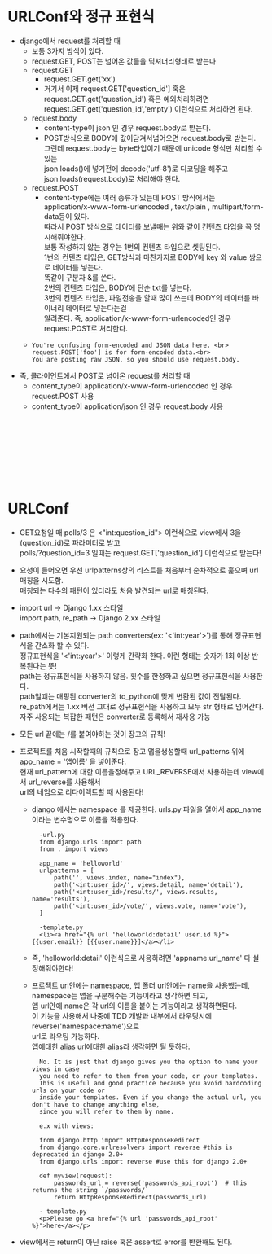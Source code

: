 # URLConf와 정규 표현식

- django에서 request를 처리할 때
    - 보통 3가지 방식이 있다.
    - request.GET, POST는 넘어온 값들을 딕셔너리형태로 받는다
    - request.GET
        - request.GET.get('xx')
        - 거기서 이제 request.GET['question_id'] 혹은 request.GET.get('question_id') 혹은 예외처리하려면 request.GET.get('question_id','empty') 이런식으로 처리하면 된다.
    - request.body
        - content-type이 json 인 경우 request.body로 받는다.
        - POST방식으로 BODY에 값이담겨서넘어오면 request.body로 받는다.<br>
          그런데 request.body는 byte타입이기 때문에 unicode 형식만 처리할 수 있는 <br>
          json.loads()에 넣기전에 decode('utf-8')로 디코딩을 해주고 json.loads(request.body)로 처리해야 한다.
    - request.POST
        - content-type에는 여러 종류가 있는데 POST 방식에서는<br>
        application/x-www-form-urlencoded , text/plain , multipart/form-data등이 있다.<br>
        따라서 POST 방식으로 데이터를 보낼때는 위와 같이 컨텐츠 타입을 꼭 명시해줘야한다.<br>
        보통 작성하지 않는 경우는 1번의 컨텐츠 타입으로 셋팅된다.<br>
        1번의 컨텐츠 타입은, GET방식과 마찬가지로 BODY에 key 와 value 쌍으로 데이터를 넣는다. <br>
        똑같이 구분자 &를 쓴다.<br>
        2번의 컨텐츠 타입은, BODY에 단순 txt를 넣는다.<br>
        3번의 컨텐츠 타입은, 파일전송을 할때 많이 쓰는데 BODY의 데이터를 바이너리 데이터로 넣는다는걸 <br>알려준다.
        즉, application/x-www-form-urlencoded인 경우 request.POST로 처리한다.
    -     You're confusing form-encoded and JSON data here. <br>
          request.POST['foo'] is for form-encoded data.<br> 
          You are posting raw JSON, so you should use request.body.
        
- 즉, 클라이언트에서 POST로 넘어온 request를 처리할 때 
    - content_type이 application/x-www-form-urlencoded 인 경우 request.POST 사용
    - content_type이 application/json 인 경우 request.body 사용
    <br><br><br><br><br><br><br><br><br>
# URLConf
- GET요청일 때 polls/3 은 <"int:question_id"> 이런식으로 view에서 3을 (question_id)로 파라미터로 받고<br>
  polls/?question_id=3 일때는 request.GET['question_id'] 이런식으로 받는다!
    
- 요청이 들어오면 우선 urlpatterns상의 리스트를 처음부터 순차적으로 훑으며 url 매칭을 시도함.<br>
  매칭되는 다수의 패턴이 있더라도 처음 발견되는 url로 매칭된다.

- import url -> Django 1.xx 스타일 <br> import path, re_path -> Django 2.xx 스타일 

- path에서는 기본지원되는 path converters(ex: '<'int:year'>')를 통해 정규표현식을 간소화 할 수 있다.
<br>정규표현식을 '<'int:year'>' 이렇게 간략화 한다. 이런 형태는 숫자가 1회 이상 반복된다는 뜻! <br>
path는 정규표현식을 사용하지 않음. 횟수를 한정하고 싶으면 정규표현식을 사용한다.
<br>path일떄는 매핑된 converter의 to_python에 맞게 변환된 값이 전달된다.
<br>re_path에서는 1.xx 버전 그대로 정규표현식을 사용하고 모두 str 형태로 넘어간다.
<br>자주 사용되는 복잡한 패턴은 converter로 등록해서 재사용 가능

- 모든 url 끝에는 /를 붙여야하는 것이 장고의 규칙!

- 프로젝트를 처음 시작할때의 규칙으로 장고 앱을생성할때 url_patterns 위에 app_name = '앱이름' 을 넣어준다.<br>
현재 url_pattern에 대한 이름을정해주고 URL_REVERSE에서 사용하는데 view에서 url_reverse를 사용해서<br>
 url의 네임으로 리다이렉트할 때 사용된다!
    - django 에서는 namespace 를 제공한다. urls.py 파일을 열어서 app_name 이라는 변수명으로 이름을 적용한다.<br>
            
            -url.py
            from django.urls import path 
            from . import views 

            app_name = 'helloworld' 
            urlpatterns = [ 
                path('', views.index, name="index"),      
                path('<int:user_id>/', views.detail, name='detail'), 
                path('<int:user_id>/results/', views.results, name='results'), 
                path('<int:user_id>/vote/', views.vote, name='vote'),  
            ]
            
            -template.py
            <li><a href="{% url 'helloworld:detail' user.id %}">{{user.email}} [{{user.name}}]</a></li>
    - 즉, 'helloworld:detail' 이런식으로 사용하려면 'appname:url_name' 다 설정해줘야한다!
    - 프로젝트 url안에는 namespace, 앱 폴더 url안에는 name을 사용했는데, namespace는 앱을 구분해주는 기능이라고 생각하면 되고,<br> 
      앱 url안에 name은 각 url의 이름을 붙이는 기능이라고 생각하면된다.<br>
      이 기능을 사용해서 나중에 TDD 개발과 내부에서 라우팅시에 reverse('namespace:name')으로<br>
      url로 라우팅 가능하다.<br>
      앱에대한 alias url에대한 alias라 생각하면 될 듯하다.
      
            No. It is just that django gives you the option to name your views in case 
            you need to refer to them from your code, or your templates. 
            This is useful and good practice because you avoid hardcoding urls on your code or 
            inside your templates. Even if you change the actual url, you don't have to change anything else, 
            since you will refer to them by name.

            e.x with views:
            
            from django.http import HttpResponseRedirect
            from django.core.urlresolvers import reverse #this is deprecated in django 2.0+
            from django.urls import reverse #use this for django 2.0+
            
            def myview(request):
                passwords_url = reverse('passwords_api_root')  # this returns the string `/passwords/`
                return HttpResponseRedirect(passwords_url)
            
            - template.py
            <p>Please go <a href="{% url 'passwords_api_root' %}">here</a></p>
            
             
             
            

- view에서는 return이 아닌 raise 혹은 assert로 error를 반환해도 된다.